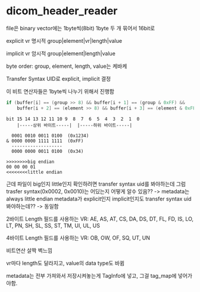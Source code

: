 # dicom_header_reader

file은 binary
vector에는 1byte씩(8bit)
1byte 두 개 묶어서 16bit로

explicit vr 명시적
group|element|vr|length|value

implicit vr 암시적
group|element|length|value

byte order: group, element, length, value는 케바케

Transfer Syntax UID로 explicit, implicit 결정

이 비트 연산자들은 1byte씩 나누기 위해서 진행함

```cpp
if (buffer[i] == (group >> 8) && buffer[i + 1] == (group & 0xFF) &&
    buffer[i + 2] == (element >> 8) && buffer[i + 3] == (element & 0xFF))
```

```
bit 15 14 13 12 11 10 9  8  7  6  5  4  3  2  1  0
    |-----상위 바이트-----|  |-----하위 바이트-----|

  0001 0010 0011 0100  (0x1234)
& 0000 0000 1111 1111  (0xFF)
  -------------------
  0000 0000 0011 0100  (0x34)
```

```
>>>>>>>>big endian
00 00 00 01
<<<<<<<<little endian
```

근데 파일이 big인지 little인지 확인하려면 transfer syntax uid를 봐야하는데
그럼 trasfer syntax(0x0002, 0x0010)는 어딨는지 어떻게 알수 있음??
-> metadata는 always little endian
metadata가 explicit인지 implicit인지도 transfer syntax uid 봐야하는데??
-> 동일함

2바이트 Length 필드를 사용하는 VR:
AE, AS, AT, CS, DA, DS, DT, FL, FD, IS, LO, LT, PN, SH, SL, SS, ST, TM, UI, UL, US

4바이트 Length 필드를 사용하는 VR:
OB, OW, OF, SQ, UT, UN

비트연산 살짝 벽느낌

vr마다 length도 달라지고, value의 data type도 바뀜

metadata는 전부 가져와서 저장시켜놓는게
TagInfo에 넣고, 그걸 tag_map에 넣어가야함.
